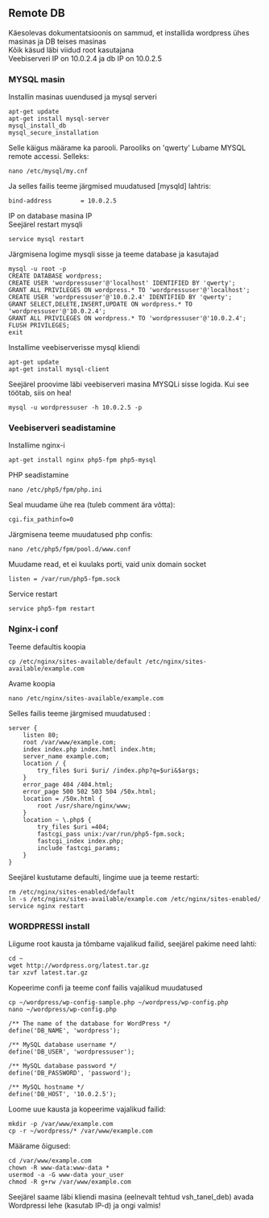 ## Remote DB
Käesolevas dokumentatsioonis on sammud, et installida wordpress ühes masinas ja DB teises masinas  
Kõik käsud läbi viidud root kasutajana  
Veebiserveri IP on 10.0.2.4 ja db IP on 10.0.2.5
### MYSQL masin
Installin masinas uuendused ja mysql serveri
```
apt-get update
apt-get install mysql-server
mysql_install_db
mysql_secure_installation
```
Selle käigus määrame ka parooli. Parooliks on 'qwerty'
Lubame MYSQL remote accessi. Selleks:
```
nano /etc/mysql/my.cnf
```
Ja selles failis teeme järgmised muudatused [mysqld] lahtris: 
```
bind-address        = 10.0.2.5
```
IP on database masina IP  
Seejärel restart mysqli
```
service mysql restart
```
Järgmisena logime mysqli sisse ja teeme database ja kasutajad
```
mysql -u root -p
CREATE DATABASE wordpress;
CREATE USER 'wordpressuser'@'localhost' IDENTIFIED BY 'qwerty';
GRANT ALL PRIVILEGES ON wordpress.* TO 'wordpressuser'@'localhost';
CREATE USER 'wordpressuser'@'10.0.2.4' IDENTIFIED BY 'qwerty';
GRANT SELECT,DELETE,INSERT,UPDATE ON wordpress.* TO 'wordpressuser'@'10.0.2.4';
GRANT ALL PRIVILEGES ON wordpress.* TO 'wordpressuser'@'10.0.2.4';
FLUSH PRIVILEGES;
exit
```
Installime veebiserverisse mysql kliendi
```
apt-get update
apt-get install mysql-client
```
Seejärel proovime läbi veebiserveri masina MYSQLi sisse logida. Kui see töötab, siis on hea!
```
mysql -u wordpressuser -h 10.0.2.5 -p
```
### Veebiserveri seadistamine
Installime nginx-i
```
apt-get install nginx php5-fpm php5-mysql
```
PHP seadistamine
```
nano /etc/php5/fpm/php.ini
```
Seal muudame ühe rea (tuleb comment ära võtta):
```
cgi.fix_pathinfo=0
```
Järgmisena teeme muudatused php confis:
```
nano /etc/php5/fpm/pool.d/www.conf
```
Muudame read, et ei kuulaks porti, vaid unix domain socket
```
listen = /var/run/php5-fpm.sock
```
Service restart
```
service php5-fpm restart
```
### Nginx-i conf
Teeme defaultis koopia
```
cp /etc/nginx/sites-available/default /etc/nginx/sites-available/example.com
```
Avame koopia
```
nano /etc/nginx/sites-available/example.com
```
Selles failis teeme järgmised muudatused :
```
server {
    listen 80;
    root /var/www/example.com;
    index index.php index.hmtl index.htm;
    server_name example.com;
    location / {
        try_files $uri $uri/ /index.php?q=$uri&$args;
    }
    error_page 404 /404.html;
    error_page 500 502 503 504 /50x.html;
    location = /50x.html {
        root /usr/share/nginx/www;
    }
    location ~ \.php$ {
        try_files $uri =404;
        fastcgi_pass unix:/var/run/php5-fpm.sock;
        fastcgi_index index.php;
        include fastcgi_params;
    }
}
```
Seejärel kustutame defaulti, lingime uue ja teeme restarti:
```
rm /etc/nginx/sites-enabled/default
ln -s /etc/nginx/sites-available/example.com /etc/nginx/sites-enabled/
service nginx restart
```
### WORDPRESSI install
Liigume root kausta ja tõmbame vajalikud failid, seejärel pakime need lahti:
```
cd ~
wget http://wordpress.org/latest.tar.gz
tar xzvf latest.tar.gz
```
Kopeerime confi ja teeme conf failis vajalikud muudatused
```
cp ~/wordpress/wp-config-sample.php ~/wordpress/wp-config.php
nano ~/wordpress/wp-config.php  
```
```
/** The name of the database for WordPress */
define('DB_NAME', 'wordpress');

/** MySQL database username */
define('DB_USER', 'wordpressuser');

/** MySQL database password */
define('DB_PASSWORD', 'password');

/** MySQL hostname */
define('DB_HOST', '10.0.2.5');
```
Loome uue kausta ja kopeerime vajalikud failid:
```
mkdir -p /var/www/example.com
cp -r ~/wordpress/* /var/www/example.com
```
Määrame õigused:
```
cd /var/www/example.com
chown -R www-data:www-data *
usermod -a -G www-data your_user
chmod -R g+rw /var/www/example.com
```
Seejärel saame läbi kliendi masina (eelnevalt tehtud vsh_tanel_deb) avada Wordpressi lehe (kasutab IP-d) ja ongi valmis!
